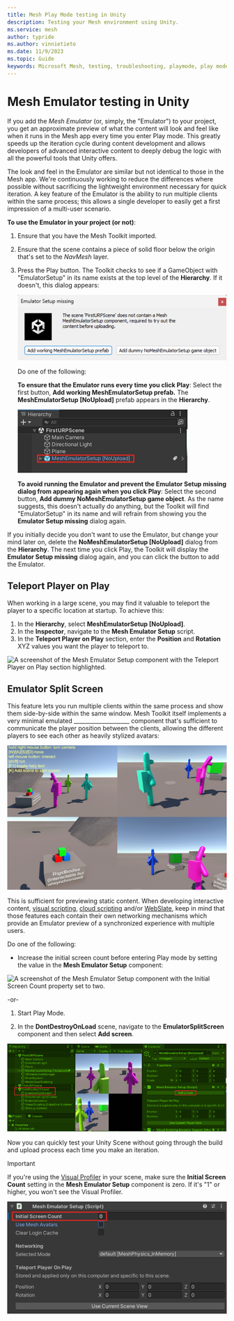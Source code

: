 ```yaml
---
title: Mesh Play Mode testing in Unity
description: Testing your Mesh environment using Unity.
ms.service: mesh
author: typride
ms.author: vinnietieto
ms.date: 11/9/2023
ms.topic: Guide
keywords: Microsoft Mesh, testing, troubleshooting, playmode, play mode
---
```


# Mesh Emulator testing in Unity

If you add the *Mesh Emulator* (or, simply, the "Emulator") to your project, you get an
approximate preview of what the content will look and feel like when it
runs in the Mesh app every time you enter Play mode. This greatly speeds up the iteration cycle during
content development and allows developers of advanced interactive
content to deeply debug the logic with all the powerful tools that Unity
offers.

The look and feel in the Emulator are similar but not identical to those in
the Mesh app. We're continuously working to reduce the differences where
possible without sacrificing the lightweight environment necessary for
quick iteration. A key feature of the Emulator is the ability to run
multiple clients within the same process; this allows a single developer
to easily get a first impression of a multi-user scenario.

**To use the Emulator in your project (or not)**:

1.  Ensure that you have the Mesh Toolkit imported.
1.  Ensure that the scene contains a piece of solid floor below the origin that's set to the *NavMesh* layer.
1.  Press the Play button. The Toolkit checks to see if a GameObject with "EmulatorSetup" in its name exists at the top level of the **Hierarchy**. If it doesn't, this dialog appears:

    ![A screenshot of the Mesh Emulator Setup missing dialog.](../../media/debug-and-optimize/003-emulator-setup-missing-dialog.png)

    Do one of the following:

    **To ensure that the Emulator runs every time you click Play**:
    Select the first button, **Add working MeshEmulatorSetup prefab.** The **MeshEmulatorSetup [NoUpload]** prefab appears in the **Hierarchy**.

    ![A screenshot of the Mesh Emulator Setup No Upload prefab added to the Hierarchy.](../../media/debug-and-optimize/004-mesh-emulator-in-hierarchy.png)

    **To avoid running the Emulator and prevent the Emulator Setup missing dialog from appearing again when you click Play**:
    Select the second button, **Add dummy NoMeshEmulatorSetup game object**. As the name suggests, this doesn't actually do anything, but the Toolkit will find "EmulatorSetup" in its name and will refrain from showing you the **Emulator Setup missing** dialog again.

If you initially decide you don't want to use the Emulator, but change your mind later on, delete the **NoMeshEmulatorSetup [NoUpload]** dialog from the **Hierarchy**. The next time you click Play, the Toolkit will display the **Emulator Setup missing** dialog again, and you can click the button to add the Emulator.

## Teleport Player on Play

When working in a large scene, you may find it valuable to teleport the player to a specific location at startup. To achieve this:

1. In the **Hierarchy**, select **MeshEmulatorSetup [NoUpload]**.
1. In the **Inspector**, navigate to the **Mesh Emulator Setup** script.
1. In the **Teleport Player on Play** section, enter the **Position** and **Rotation** XYZ values you want the player to teleport to.

![A screenshot of the Mesh Emulator Setup component with the Teleport Player on Play section highlighted.](../../media/debug-and-optimize/005-teleport-player-on-play.jpg)

## Emulator Split Screen

This feature lets you run multiple clients within the same process and
show them side-by-side within the same window. Mesh Toolkit itself implements a very minimal
emulated ____________________ component that's sufficient to communicate
the player position between the clients, allowing the different players
to see each other as heavily stylized avatars:

![A screenshot of multiple clients displayed side-by-side in the Emulator.](../../media/debug-and-optimize/image043.png)

This is sufficient for previewing static content. When developing
interactive content, [visual scripting](../script-your-scene-logic/visual-scripting/visual-scripting-overview.md), [cloud scripting](../script-your-scene-logic/cloud-scripting/cloud-scripting-basic-concepts.md) and/or [WebSlate](../enhance-your-environment/webcontent.md), keep in mind that those features each contain their own networking mechanisms
which provide an Emulator preview of a synchronized experience with multiple users.

Do one of the following:

-   Increase the initial screen count before entering Play mode by setting the value in the **Mesh Emulator Setup** component:

![A screenshot of the Mesh Emulator Setup component with the Initial Screen Count property set to two.](../../media/debug-and-optimize/006-initial-screen-count.jpg)

-or-

1.  Start Play Mode.

2.  In the **DontDestroyOnLoad** scene, navigate to the
    **EmulatorSplitScreen** component and then select **Add screen**.

![___](../../media/debug-and-optimize/007-add-screen.png)

Now you can quickly test your Unity Scene without going through the
build and upload process each time you make an iteration.

 > [!IMPORTANT]
 > If you're using the [Visual Profiler](../debug-and-optimize-performance/performance-guidelines.md#visual-profiler) in your scene, make sure the **Initial Screen Count** setting in the **Mesh Emulator Setup** component is zero. If it's "1" or higher, you won't see the Visual Profiler.

 ![A screen shot of the Mesh Emulator Setup component with Initial Screen Count set to zero.](../../media/debug-and-optimize/008-screen-count-zero.png)